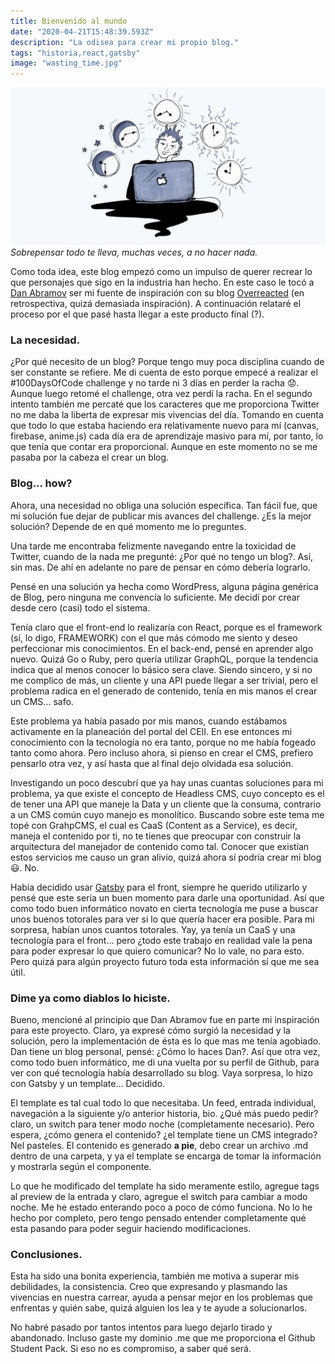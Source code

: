 ```yaml
---
title: Bienvenido al mundo
date: "2020-04-21T15:48:39.593Z"
description: "La odisea para crear mi propio blog."
tags: "historia,react,gatsby"
image: "wasting_time.jpg"
---
```


![A boy wasting time in front of a computer ](./wasting_time.jpg)
_Sobrepensar todo te lleva, muchas veces, a no hacer nada._

Como toda idea, este blog empezó como un impulso de querer recrear lo que personajes que sigo en la industria han hecho. En este caso le tocó a [Dan Abramov](https://twitter.com/dan_abramov) ser mi fuente de inspiración con su blog [Overreacted](https://overreacted.io/) (en retrospectiva, quizá demasiada inspiración). A continuación relataré el proceso por el que pasé hasta llegar a este producto final (?).

### La necesidad.

¿Por qué necesito de un blog? Porque tengo muy poca disciplina cuando de ser constante se refiere. Me di cuenta de esto porque empecé a realizar el #100DaysOfCode challenge y no tarde ni 3 días en perder la racha 😟. Aunque luego retomé el challenge, otra vez perdí la racha. En el segundo intento también me percaté que los caracteres que me proporciona Twitter no me daba la liberta de expresar mis vivencias del día. Tomando en cuenta que todo lo que estaba haciendo era relativamente nuevo para mí (canvas, firebase, anime.js) cada día era de aprendizaje masivo para mí, por tanto, lo que tenía que contar era proporcional. Aunque en este momento no se me pasaba por la cabeza el crear un blog.

### Blog... how?

Ahora, una necesidad no obliga una solución específica. Tan fácil fue, que mi solución fue dejar de publicar mis avances del challenge. ¿Es la mejor solución? Depende de en qué momento me lo preguntes.

Una tarde me encontraba felizmente navegando entre la toxicidad de Twitter, cuando de la nada me pregunté: ¿Por qué no tengo un blog?. Así, sin mas. De ahí en adelante no pare de pensar en cómo debería lograrlo.

Pensé en una solución ya hecha como WordPress, alguna página genérica de Blog, pero ninguna me convencía lo suficiente. Me decidí por crear desde cero (casi) todo el sistema.

Tenía claro que el front-end lo realizaría con React, porque es el framework (sí, lo digo, FRAMEWORK) con el que más cómodo me siento y deseo perfeccionar mis conocimientos. En el back-end, pensé en aprender algo nuevo. Quizá Go o Ruby, pero quería utilizar GraphQL, porque la tendencia indica que al menos conocer lo básico sera clave. Siendo sincero, y si no me complico de más, un cliente y una API puede llegar a ser trivial, pero el problema radica en el generado de contenido, tenía en mis manos el crear un CMS... safo.

Este problema ya había pasado por mis manos, cuando estábamos activamente en la planeación del portal del CEII. En ese entonces mi conocimiento con la tecnología no era tanto, porque no me había fogeado tanto como ahora. Pero incluso ahora, si pienso en crear el CMS, prefiero pensarlo otra vez, y así hasta que al final dejo olvidada esa solución.

Investigando un poco descubrí que ya hay unas cuantas soluciones para mi problema, ya que existe el concepto de Headless CMS, cuyo concepto es el de tener una API que maneje la Data y un cliente que la consuma, contrario a un CMS común cuyo manejo es monolítico. Buscando sobre este tema me topé con GrahpCMS, el cual es CaaS (Content as a Service), es decir, maneja el contenido por ti, no te tienes que preocupar con construir la arquitectura del manejador de contenido como tal. Conocer que existían estos servicios me causo un gran alivio, quizá ahora sí podría crear mi blog 😃. No.

Había decidido usar [Gatsby](https://www.gatsbyjs.org/) para el front, siempre he querido utilizarlo y pensé que este sería un buen momento para darle una oportunidad. Así que como todo buen informático novato en cierta tecnología me puse a buscar unos buenos totorales para ver si lo que quería hacer era posible. Para mi sorpresa, habían unos cuantos totorales. Yay, ya tenía un CaaS y una tecnología para el front... pero ¿todo este trabajo en realidad vale la pena para poder expresar lo que quiero comunicar? No lo vale, no para esto. Pero quizá para algún proyecto futuro toda esta información sí que me sea útil.

### Dime ya como diablos lo hiciste.

Bueno, mencioné al principio que Dan Abramov fue en parte mi inspiración para este proyecto. Claro, ya expresé cómo surgió la necesidad y la solución, pero la implementación de ésta es lo que mas me tenía agobiado. Dan tiene un blog personal, pensé: ¿Cómo lo haces Dan?. Así que otra vez, como todo buen informático, me di una vuelta por su perfil de Github, para ver con qué tecnología había desarrollado su blog. Vaya sorpresa, lo hizo con Gatsby y un template... Decidido.

El template es tal cual todo lo que necesitaba. Un feed, entrada individual, navegación a la siguiente y/o anterior historia, bio. ¿Qué más puedo pedir? claro, un switch para tener modo noche (completamente necesario). Pero espera, ¿cómo genera el contenido? ¿el template tiene un CMS integrado? Nel pasteles. El contenido es generado **a pie**, debo crear un archivo .md dentro de una carpeta, y ya el template se encarga de tomar la información y mostrarla según el componente.

Lo que he modificado del template ha sido meramente estilo, agregue tags al preview de la entrada y claro, agregue el switch para cambiar a modo noche. Me he estado enterando poco a poco de cómo funciona. No lo he hecho por completo, pero tengo pensado entender completamente qué esta pasando para poder seguir haciendo modificaciones.

### Conclusiones.

Esta ha sido una bonita experiencia, también me motiva a superar mis debilidades, la consistencia. Creo que expresando y plasmando las vivencias en nuestra carrear, ayuda a pensar mejor en los problemas que enfrentas y quién sabe, quizá alguien los lea y te ayude a solucionarlos.

No habré pasado por tantos intentos para luego dejarlo tirado y abandonado. Incluso gaste my dominio .me que me proporciona el Github Student Pack. Si eso no es compromiso, a saber qué será.

